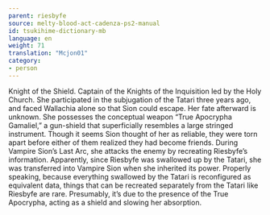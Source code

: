 ```yaml
---
parent: riesbyfe
source: melty-blood-act-cadenza-ps2-manual
id: tsukihime-dictionary-mb
language: en
weight: 71
translation: "Mcjon01"
category:
- person
---
```


Knight of the Shield. Captain of the Knights of the Inquisition led by the Holy Church.
She participated in the subjugation of the Tatari three years ago, and faced Wallachia alone so that Sion could escape. Her fate afterward is unknown. She possesses the conceptual weapon “True Apocrypha Gamaliel,” a gun-shield that superficially resembles a large stringed instrument.
Though it seems Sion thought of her as reliable, they were torn apart before either of them realized they had become friends.
During Vampire Sion’s Last Arc, she attacks the enemy by recreating Riesbyfe’s information. Apparently, since Riesbyfe was swallowed up by the Tatari, she was transferred into Vampire Sion when she inherited its power.
Properly speaking, because everything swallowed by the Tatari is reconfigured as equivalent data, things that can be recreated separately from the Tatari like Riesbyfe are rare. Presumably, it’s due to the presence of the True Apocrypha, acting as a shield and slowing her absorption.
